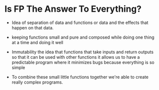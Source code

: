 # Is FP The Answer To Everything?

- Idea of separation of data and functions or data and the effects that happen on that data.

- keeping functions small and pure and composed while doing one thing at a time and doing it well

- Immutability the idea that functions that take inputs and return outputs so that it can be used with other functions it allows us to have a predictable program where it minimizes bugs because everything is so simple

- To combine these small little functions together we're able to create really complex programs.
